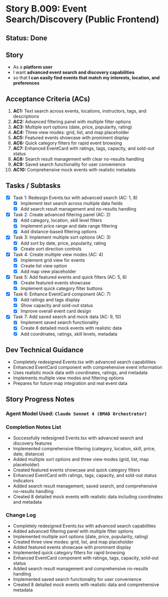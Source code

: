 # Story B.009: Event Search/Discovery (Public Frontend)

## Status: Done

## Story

- As a **platform user**
- I want **advanced event search and discovery capabilities**
- so that **I can easily find events that match my interests, location, and preferences**

## Acceptance Criteria (ACs)

1. **AC1:** Text search across events, locations, instructors, tags, and descriptions
2. **AC2:** Advanced filtering panel with multiple filter options
3. **AC3:** Multiple sort options (date, price, popularity, rating)
4. **AC4:** Three view modes: grid, list, and map placeholder
5. **AC5:** Featured events showcase with prominent display
6. **AC6:** Quick category filters for rapid event browsing
7. **AC7:** Enhanced EventCard with ratings, tags, capacity, and sold-out status
8. **AC8:** Search result management with clear no-results handling
9. **AC9:** Saved search functionality for user convenience
10. **AC10:** Comprehensive mock events with realistic metadata

## Tasks / Subtasks

- [x] Task 1: Redesign Events.tsx with advanced search (AC: 1, 8)
  - [x] Implement text search across multiple data fields
  - [x] Add search result management and no-results handling
- [x] Task 2: Create advanced filtering panel (AC: 2)
  - [x] Add category, location, skill level filters
  - [x] Implement price range and date range filtering
  - [x] Add distance-based filtering options
- [x] Task 3: Implement multiple sort options (AC: 3)
  - [x] Add sort by date, price, popularity, rating
  - [x] Create sort direction controls
- [x] Task 4: Create multiple view modes (AC: 4)
  - [x] Implement grid view for events
  - [x] Create list view option
  - [x] Add map view placeholder
- [x] Task 5: Add featured events and quick filters (AC: 5, 6)
  - [x] Create featured events showcase
  - [x] Implement quick category filter buttons
- [x] Task 6: Enhance EventCard component (AC: 7)
  - [x] Add ratings and tags display
  - [x] Show capacity and sold-out status
  - [x] Improve overall event card design
- [x] Task 7: Add saved search and mock data (AC: 9, 10)
  - [x] Implement saved search functionality
  - [x] Create 8 detailed mock events with realistic data
  - [x] Add coordinates, ratings, skill levels, metadata

## Dev Technical Guidance

- Completely redesigned Events.tsx with advanced search capabilities
- Enhanced EventCard component with comprehensive event information
- Uses realistic mock data with coordinates, ratings, and metadata
- Implements multiple view modes and filtering options
- Prepares for future map integration and real event data

## Story Progress Notes

### Agent Model Used: `Claude Sonnet 4 (BMAD Orchestrator)`

### Completion Notes List

- Successfully redesigned Events.tsx with advanced search and discovery features
- Implemented comprehensive filtering (category, location, skill, price, date, distance)
- Added multiple sort options and three view modes (grid, list, map placeholder)
- Created featured events showcase and quick category filters
- Enhanced EventCard with ratings, tags, capacity, and sold-out status indicators
- Added search result management, saved search, and comprehensive no-results handling
- Created 8 detailed mock events with realistic data including coordinates and metadata

### Change Log

- Completely redesigned Events.tsx with advanced search capabilities
- Added advanced filtering panel with multiple filter options
- Implemented multiple sort options (date, price, popularity, rating)
- Created three view modes: grid, list, and map placeholder
- Added featured events showcase with prominent display
- Implemented quick category filters for rapid browsing
- Enhanced EventCard component with ratings, tags, capacity, sold-out status
- Added search result management and comprehensive no-results handling
- Implemented saved search functionality for user convenience
- Created 8 detailed mock events with realistic data and comprehensive metadata 